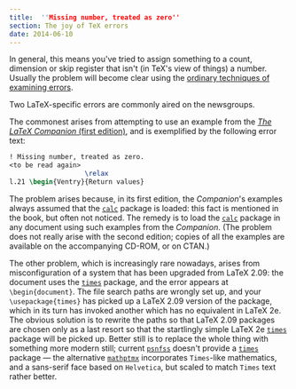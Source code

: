 ```yaml
---
title:  ''Missing number, treated as zero''
section: The joy of TeX errors
date: 2014-06-10
---
```


In general, this means you've tried to assign something to a count,
dimension or skip register that isn't (in TeX's view of things) a
number.  Usually the problem will become clear using the
[ordinary techniques of examining errors](FAQ-erroradvice.md).

Two LaTeX-specific errors are commonly aired on the newsgroups.

The commonest arises from attempting to use an example from the
[_The LaTeX Companion_ (first edition)](FAQ-latex-books.md), and is
exemplified by the following error text:
```latex
! Missing number, treated as zero.
<to be read again> 
                   \relax 
l.21 \begin{Ventry}{Return values}
```
The problem arises because, in its first edition, the
_Companion_'s examples always assumed that the [`calc`](https://ctan.org/pkg/calc)
package is loaded: this fact is mentioned in the book, but often not
noticed.  The remedy is to load the [`calc`](https://ctan.org/pkg/calc) package in any
document using such examples from the _Companion_.  (The problem
does not really arise with the second edition; copies of all the
examples are available on the accompanying CD-ROM, or on
CTAN.)

The other problem, which is increasingly rare nowadays, arises from
misconfiguration of a system that has been upgraded from LaTeX 2.09:
the document uses the [`times`](https://ctan.org/pkg/times) package, and the error appears
at `\begin{document}`.  The file search paths are wrongly set
up, and your `\usepackage{times}` has picked up a LaTeX 2.09
version of the package, which in its turn has invoked another which
has no equivalent in LaTeX 2e.  The obvious solution is to rewrite
the paths so that LaTeX 2.09 packages are chosen only as a last resort
so that the startlingly simple LaTeX 2e [`times`](https://ctan.org/pkg/times) package will
be picked up.  Better still is to replace the whole thing with
something more modern still; current [`psnfss`](https://ctan.org/pkg/psnfss) doesn't provide
a [`times`](https://ctan.org/pkg/times) package&nbsp;&mdash; the alternative [`mathptmx`](https://ctan.org/pkg/mathptmx)
incorporates `Times`-like mathematics, and a sans-serif face
based on `Helvetica`, but scaled to match `Times`
text rather better.

